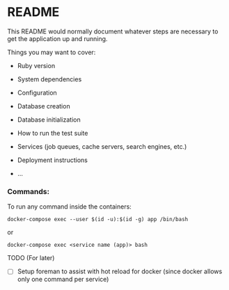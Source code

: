# README

This README would normally document whatever steps are necessary to get the
application up and running.

Things you may want to cover:

* Ruby version

* System dependencies

* Configuration

* Database creation

* Database initialization

* How to run the test suite

* Services (job queues, cache servers, search engines, etc.)

* Deployment instructions

* ...


### Commands:
To run any command inside the containers:
```
docker-compose exec --user $(id -u):$(id -g) app /bin/bash
```
or 
```
docker-compose exec <service name (app)> bash
```


TODO (For later)
- [ ] Setup foreman to assist with hot reload for docker (since docker allows only one command per service)